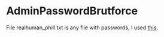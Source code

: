 # AdminPasswordBrutforce
File realhuman_phill.txt is any flie with passwords, I used [this](https://crackstation.net/crackstation-wordlist-password-cracking-dictionary.html).
